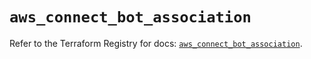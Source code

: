 # `aws_connect_bot_association`

Refer to the Terraform Registry for docs: [`aws_connect_bot_association`](https://registry.terraform.io/providers/hashicorp/aws/5.86.0/docs/resources/connect_bot_association).
